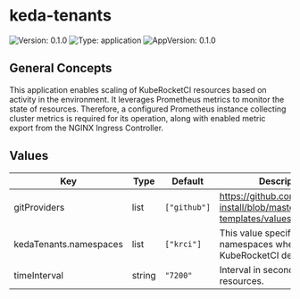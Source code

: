# keda-tenants

![Version: 0.1.0](https://img.shields.io/badge/Version-0.1.0-informational?style=flat-square) ![Type: application](https://img.shields.io/badge/Type-application-informational?style=flat-square) ![AppVersion: 0.1.0](https://img.shields.io/badge/AppVersion-0.1.0-informational?style=flat-square)

## General Concepts

This application enables scaling of KubeRocketCI resources based on activity in the environment. It leverages Prometheus metrics to monitor the state of resources.
Therefore, a configured Prometheus instance collecting cluster metrics is required for its operation, along with enabled metric export from the NGINX Ingress Controller.

## Values

| Key | Type | Default | Description |
|-----|------|---------|-------------|
| gitProviders | list | `["github"]` | https://github.com/epam/edp-install/blob/master/deploy-templates/values.yaml#L2 |
| kedaTenants.namespaces | list | `["krci"]` | This value specifies the namespaces where KubeRocketCI deployed. |
| timeInterval | string | `"7200"` | Interval in seconds to scale resources. |
